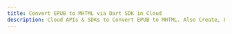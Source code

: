 ---title: Convert EPUB to MHTML via Dart SDK in Clouddescription: Cloud APIs & SDKs to Convert EPUB to MHTML. Also Create, Edit & Render Microsoft Word & OpenOffice documents in the Cloud.---